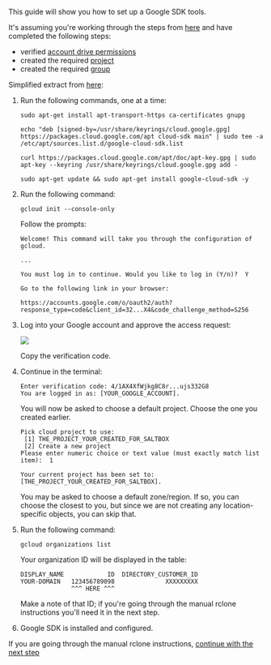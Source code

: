This guide will show you how to set up a Google SDK tools.

It's assuming you're working through the steps from [here](rclone-manual) and have completed the following steps:

  - verified [account drive permissions](google-account-perms)
  - created the required [project](google-project-setup)
  - created the required [group](google-group-setup)

Simplified extract from [here](https://cloud.google.com/sdk/docs/quickstart#deb):

1. Run the following commands, one at a time:

    ```
    sudo apt-get install apt-transport-https ca-certificates gnupg
    ```
    ```
    echo "deb [signed-by=/usr/share/keyrings/cloud.google.gpg] https://packages.cloud.google.com/apt cloud-sdk main" | sudo tee -a /etc/apt/sources.list.d/google-cloud-sdk.list
    ```
    ```
    curl https://packages.cloud.google.com/apt/doc/apt-key.gpg | sudo apt-key --keyring /usr/share/keyrings/cloud.google.gpg add -
    ```
    ```
    sudo apt-get update && sudo apt-get install google-cloud-sdk -y
    ```

2. Run the following command:

    ```
    gcloud init --console-only
    ```

    Follow the prompts:

    ```
    Welcome! This command will take you through the configuration of gcloud.

    ...

    You must log in to continue. Would you like to log in (Y/n)?  Y

    Go to the following link in your browser:

    https://accounts.google.com/o/oauth2/auth?response_type=code&client_id=32...X4&code_challenge_method=S256
    ```
3. Log into your Google account and approve the access request:

    ![](/images/gcloud-sdk/02-sdk-approve.png)

    Copy the verification code.

4. Continue in the terminal:

    ```
    Enter verification code: 4/1AX4XfWjkg8C8r...ujs332G8
    You are logged in as: [YOUR_GOOGLE_ACCOUNT].
    ```

    You will now be asked to choose a default project.  Choose the one you created earlier.

    ```
    Pick cloud project to use:
     [1] THE_PROJECT_YOUR_CREATED_FOR_SALTBOX
     [2] Create a new project
    Please enter numeric choice or text value (must exactly match list item):  1

    Your current project has been set to: [THE_PROJECT_YOUR_CREATED_FOR_SALTBOX].
    ```

    You may be asked to choose a default zone/region.  If so, you can choose the closest to you, but since we are not creating any location-specific objects, you can skip that.

1. Run the following command:

    ```
    gcloud organizations list
    ```

    Your organization ID will be displayed in the table:

    ```
    DISPLAY_NAME            ID  DIRECTORY_CUSTOMER_ID
    YOUR-DOMAIN   123456789098              XXXXXXXXX
                  ^^^ HERE ^^^
    ```

    Make a note of that ID; if you're going through the manual rclone instructions you'll need it in the next step.

1. Google SDK is installed and configured.

If you are going through the manual rclone instructions, [continue with the next step](/rclone-manual#step-5-generate-a-random-prefix)

